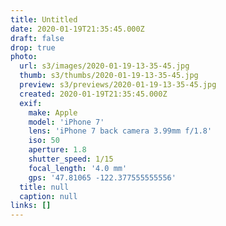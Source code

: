 ```yaml
---
title: Untitled
date: 2020-01-19T21:35:45.000Z
draft: false
drop: true
photo:
  url: s3/images/2020-01-19-13-35-45.jpg
  thumb: s3/thumbs/2020-01-19-13-35-45.jpg
  preview: s3/previews/2020-01-19-13-35-45.jpg
  created: 2020-01-19T21:35:45.000Z
  exif:
    make: Apple
    model: 'iPhone 7'
    lens: 'iPhone 7 back camera 3.99mm f/1.8'
    iso: 50
    aperture: 1.8
    shutter_speed: 1/15
    focal_length: '4.0 mm'
    gps: '47.81065 -122.377555555556'
  title: null
  caption: null
links: []
---
```

